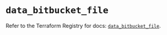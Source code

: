 # `data_bitbucket_file`

Refer to the Terraform Registry for docs: [`data_bitbucket_file`](https://registry.terraform.io/providers/drfaust92/bitbucket/2.50.0/docs/data-sources/file).
